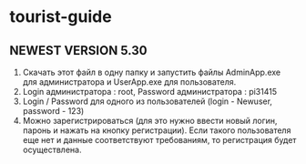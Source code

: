 # tourist-guide
NEWEST VERSION 5.30
---
1) Скачать этот файл в одну папку и запустить файлы AdminApp.exe для администратора и UserApp.exe для пользователя.
2) Login администратора : root, Password администратора : pi31415   
3) Login / Password для одного из пользователей (login - Newuser, password - 123)
4) Можно зарегистрироваться (для это нужно ввести новый логин, паронь и нажать на кнопку регистрации). Если такого пользователя еще нет и данные соответствуют требованиям, то регистрация будет осуществлена.
